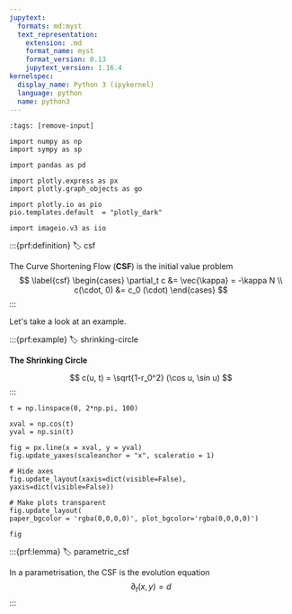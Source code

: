```yaml
---
jupytext:
  formats: md:myst
  text_representation:
    extension: .md
    format_name: myst
    format_version: 0.13
    jupytext_version: 1.16.4
kernelspec:
  display_name: Python 3 (ipykernel)
  language: python
  name: python3
---
```


```{code-cell} ipython3
:tags: [remove-input]

import numpy as np
import sympy as sp

import pandas as pd

import plotly.express as px
import plotly.graph_objects as go

import plotly.io as pio
pio.templates.default  = "plotly_dark"

import imageio.v3 as iio
```

:::{prf:definition}
:label: csf

The Curve Shortening Flow (**CSF**) is the initial value problem
$$
\label{csf}
\begin{cases}
\partial_t c &= \vec{\kappa} = -\kappa N \\
c(\cdot, 0) &= c_0 (\cdot)
\end{cases}
$$
:::

Let's take a look at an example.

:::{prf:example}
:label: shrinking-circle

**The Shrinking Circle**

$$
c(u, t) = \sqrt{1-r_0^2} (\cos u, \sin u)
$$
:::

```{code-cell} ipython3
t = np.linspace(0, 2*np.pi, 100)

xval = np.cos(t)
yval = np.sin(t)

fig = px.line(x = xval, y = yval)
fig.update_yaxes(scaleanchor = "x", scaleratio = 1)

# Hide axes
fig.update_layout(xaxis=dict(visible=False), yaxis=dict(visible=False))

# Make plots transparent
fig.update_layout(
paper_bgcolor = 'rgba(0,0,0,0)', plot_bgcolor='rgba(0,0,0,0)')

fig
```

:::{prf:lemma}
:label: parametric_csf

In a parametrisation, the CSF is the evolution equation
$$
\partial_t (x, y) = d
$$
:::
